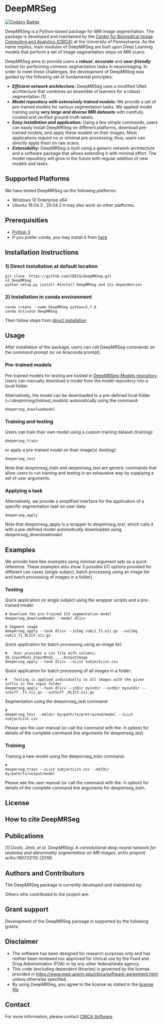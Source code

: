 # DeepMRSeg

[![Codacy Badge](https://api.codacy.com/project/badge/Grade/abb2c20d73ed464180494bf2fed3f0eb)](https://app.codacy.com/gh/CBICA/DeepMRSeg?utm_source=github.com&utm_medium=referral&utm_content=CBICA/DeepMRSeg&utm_campaign=Badge_Grade_Settings)

DeepMRSeg is a Python-based package for MRI image segmentation. The package is developed and maintained by the [Center for Biomedical Image Computing and Analytics (CBICA)](https://www.cbica.upenn.edu/) at the University of Pennsylvania. As the name implies, main modules of DeepMRSeg are built upon Deep Learning models that perform a set of image segmentation steps on MRI scans.

DeepMRSeg aims to provide users a ***robust***, ***accurate*** and ***user-friendly*** toolset for performing common segmentation tasks in neuroimaging. In order to meet these challenges, the development of DeepMRSeg was guided by the following set of fundamental principles:

* ***Efficient network architecture:*** DeepMRSeg uses a modified UNet architecture that combines an ensemble of learners for a robust segmentation  _[1]_.
* ***Model repository with extensively trained models:*** We provide a set of pre-trained models for various segmentation tasks. We applied model training using ***_very large and diverse MRI datasets_*** with carefully curated and verified ground-truth labels.
* ***Easy installation and application:*** Using a few simple commands, users can easily install DeepMRSeg on different platforms, download pre-trained models, and apply these models on their images. Most applications require no or minimal pre-processing; thus, users can directly apply them on raw scans.
* ***Extensibility:*** DeepMRSeg is built using a generic network architecture and a software package that allows extending it with minimal effort. The model repository will grow in the future with regular addition of new models and tasks.

## Supported Platforms
We have tested DeepMRSeg on the following platforms: 
-   Windows 10 Enterprise x64
-   Ubuntu 18.04.3 , 20.04.2
It may also work on other platforms.

## Prerequisities
-   [Python 3](https://www.python.org/downloads/)
-   If you prefer conda, you may install it from [here](https://www.anaconda.com/products/individual)

## Installation Instructions

### 1) Direct installation at default location 
```
git clone  https://github.com/CBICA/DeepMRSeg.git
cd DeepMRSeg
python setup.py install #install DeepMRSeg and its dependencies
```

### 2) Installation in conda environment
```
conda create --name DeepMRSeg python=3.7.9
conda activate DeepMRSeg
```
Then follow steps from [direct installation](#direct-installation-at-default-location)

## Usage

After installation of the package, users can call DeepMRSeg commands on the command prompt (or on Anaconda prompt).

### Pre-trained models

Pre-trained models for testing are hosted in [DeepMRSeg-Models repository](https://github.com/CBICA/DeepMRSeg-Models). Users can manually download a model from the model repository into a local folder.

Alternatively, the model can be downloaded to a pre-defined local folder (_~/.deepmrseg/trained_models_) automatically using the command:

```
deepmrseg_downloadmodel
```

### Training and testing

Users can train their own model using a custom training dataset (training):

```
deepmrseg_train
```

or apply a pre-trained model on their image(s) (testing):

```
deepmrseg_test 
```

Note that _deepmrseg_train_ and _deepmrseg_test_ are generic commands that allow users to run training and testing in an exhaustive way by supplying a set of user arguments.

### Applying a task

Alternatively, we provide a simplified interface for the application of a specific segmentation task on user data:

```
deepmrseg_apply
```

Note that _deepmrseg_apply_ is a wrapper to _deepmrseg_test_, which calls it with a pre-defined model automatically downloaded using _deepmrseg_downloadmodel_.

## Examples

We provide here few examples using minimal argument sets as a quick reference. These examples also show 3 possible I/O options provided for different use cases (single subject, batch processing using an image list and batch processing of images in a folder).

### Testing

Quick application on single subject using the wrapper scripts and a pre-trained model:

```
# Download the pre-trained ICV segmentation model
deepmrseg_downloadmodel --model dlicv  

# Segment image
deepmrseg_apply --task dlicv --inImg subj1_T1.nii.gz --outImg subj1_T1_DLICV.nii.gz
```

Quick application for batch processing using an image list: 

```
#   User provides a csv file with columns: ID,InputMod1,InputMod2,...,OutputImage
deepmrseg_apply --task dlicv --sList subjectList.csv
```

Quick application for batch processing of all images in a folder:

```
#   Testing is applied individually to all images with the given suffix in the input folder
deepmrseg_apply --task dlicv --inDir myindir --outDir myoutdir --inSuff _T1.nii.gz --outSuff _DLICV.nii.gz

```

Segmentation using the deepmrseg_test command:
```
#    
deepmrseg_test --mdldir my/path/to/pretrained/model --sList subjectList.csv
```
Please see the user manual (or call the command with the -h option) for details of the complete command line arguments for deepmrseg_test.

### Training

Training a new model using the deepmrseg_train command:
```
#    
deepmrseg_train --sList subjectList.csv --mdlDir my/path/to/output/model 
```
Please see the user manual (or call the command with the -h option) for details of the complete command line arguments for deepmrseg_train.


## License

## How to cite DeepMRSeg

## Publications

_[1] Doshi, Jimit, et al. DeepMRSeg: A convolutional deep neural network for anatomy and abnormality segmentation on MR images. arXiv preprint arXiv:1907.02110 (2019)_.

## Authors and Contributors

The DeepMRSeg package is currently developed and maintained by:

Others who contributed to the project are:

## Grant support

Development of the DeepMRSeg package is supported by the following grants:

## Disclaimer
-   The software has been designed for research purposes only and has neither been reviewed nor approved for clinical use by the Food and Drug Administration (FDA) or by any other federal/state agency.
-   This code (excluding dependent libraries) is governed by the license provided in https://www.med.upenn.edu/cbica/software-agreement.html unless otherwise specified.
-   By using DeepMRSeg, you agree to the license as stated in the [license file](https://github.com/CBICA/DeepMRSeg/blob/main/LICENSE).

## Contact
For more information, please contact <a href="mailto:software@cbica.upenn.edu">CBICA Software</a>.
